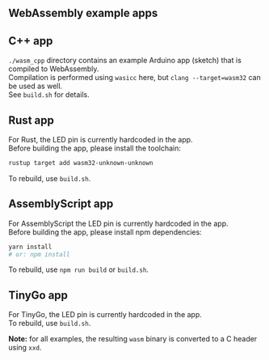 ## WebAssembly example apps

## C++ app

`./wasm_cpp` directory contains an example Arduino app (sketch) that is compiled to WebAssembly.  
Compilation is performed using `wasicc` here, but `clang --target=wasm32` can be used as well.  
See `build.sh` for details.

## Rust app

For Rust, the LED pin is currently hardcoded in the app.  
Before building the app, please install the toolchain:
```sh
rustup target add wasm32-unknown-unknown
```
To rebuild, use `build.sh`.

## AssemblyScript app

For AssemblyScript the LED pin is currently hardcoded in the app.  
Before building the app, please install npm dependencies:
```sh
yarn install
# or: npm install
```
To rebuild, use `npm run build` or `build.sh`.

## TinyGo app

For TinyGo, the LED pin is currently hardcoded in the app.  
To rebuild, use `build.sh`.


**Note:** for all examples, the resulting `wasm` binary is converted to a C header using `xxd`.
